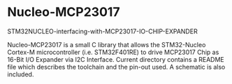 # Nucleo-MCP23017
STM32NUCLEO-interfacing-with-MCP23017-IO-CHIP-EXPANDER

Nucleo-MCP23017 is a small C library that allows the STM32-Nucleo Cortex-M microcontroller (i.e. STM32F401RE) to drive MCP23017 Chip as 16-Bit I/O Expander via I2C Interface. Current directory contains a README file which describes the toolchain and the pin-out used. A schematic is also included.
